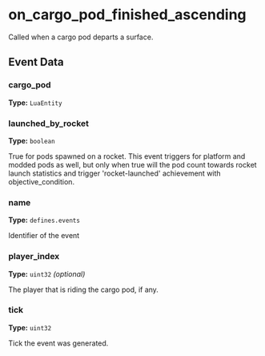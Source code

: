 # on_cargo_pod_finished_ascending

Called when a cargo pod departs a surface.

## Event Data

### cargo_pod

**Type:** `LuaEntity`

### launched_by_rocket

**Type:** `boolean`

True for pods spawned on a rocket. This event triggers for platform and modded pods as well, but only when true will the pod count towards rocket launch statistics and trigger 'rocket-launched' achievement with objective_condition.

### name

**Type:** `defines.events`

Identifier of the event

### player_index

**Type:** `uint32` *(optional)*

The player that is riding the cargo pod, if any.

### tick

**Type:** `uint32`

Tick the event was generated.

